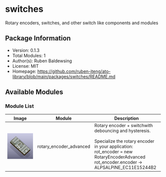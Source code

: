 # switches

Rotary encoders, switches, and other switch like components and modules

## Package Information

- Version: 0.1.3
- Total Modules: 1
- Author(s): Ruben Baldewsing
- License: MIT
- Homepage: https://github.com/ruben-iteng/ato-library/blob/main/packages/switches/README.md

## Available Modules

### Module List

| Image | Module | Description |
|-------|--------|-------------|
|![rotary_encoder_advanced](https://github.com/ruben-iteng/ato-library/raw/main/packages/switches/assets/rotary_encoder_advanced.png)| rotary_encoder_advanced | Rotary encoder + switchwith debouncing and hysteresis.<br><br>    Specialize the rotary encoder in your application:<br>    rot_encoder = new RotaryEncoderAdvanced<br>    rot_encoder.encoder -> ALPSALPINE_EC11E15244B2 |
